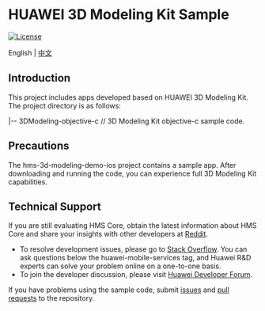 # HUAWEI 3D Modeling Kit Sample

[![License](https://img.shields.io/badge/Docs-hmsguides-brightgreen)](https://developer.huawei.com/consumer/en/doc/development/graphics-Guides/introduction-0000001143077297) 

English | [中文](README_ZH.md)

## Introduction

This project includes apps developed based on HUAWEI 3D Modeling Kit. The project directory is as follows:

|-- 3DModeling-objective-c // 3D Modeling Kit objective-c sample code.


## Precautions

The hms-3d-modeling-demo-ios project contains a sample app. After downloading and running the code, you can experience full 3D Modeling Kit capabilities. 

## Technical Support

If you are still evaluating HMS Core, obtain the latest information about HMS Core and share your insights with other developers at [Reddit](https://www.reddit.com/r/HuaweiDevelopers/.).

- To resolve development issues, please go to [Stack Overflow](https://stackoverflow.com/questions/tagged/huawei-mobile-services). You can ask questions below the huawei-mobile-services tag, and Huawei R&D experts can solve your problem online on a one-to-one basis.
- To join the developer discussion, please visit [Huawei Developer Forum](https://forums.developer.huawei.com/forumPortal/en/forum/hms-core).

If you have problems using the sample code, submit [issues](https://github.com/HMS-Core/hms-3d-modeling-demo/issues) and [pull requests](https://github.com/HMS-Core/hms-3d-modeling-demo/pulls) to the repository.
